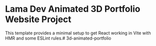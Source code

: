# Lama Dev Animated 3D Portfolio Website Project

This template provides a minimal setup to get React working in Vite with HMR and some ESLint rules.#   3 d - a n i m a t e d - p o r t f o l i o  
 
